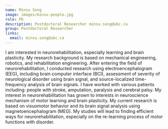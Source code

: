 ```yaml
---
name: Minsu Song
image: images/minsu-people.jpg
role: PD 
description: Postdoctoral Researcher minsu.song@ubc.ca
group: Postdoctoral Researcher
links:
  email: minsu.song@ubc.ca
---
```


I am interested in neurorehabilitation, especially learning and brain plasticity. My research background is based on mechanical engineering, robotics, and rehabilitation engineering. After entering the field of neurorehabilitation, I conducted research using electroencephalogram (EEG), including brain computer interface (BCI), assessment of severity of neurological disorder using brain signal, and source-localized time-frequency analysis of brain signals. I have worked with various patients including: people with stroke, amputation, paralysis and cerebral palsy. My interest in neurorehabilitation has grown to interests in neuroscience mechanism of motor learning and brain plasticity. My current research is based on visuomotor behavior and its brain signal analysis using magnetoencephalogram (MEG). My studies will lead to finding efficient ways for neurorehabilitation, especially on the re-learning process of motor functions with disorder.
